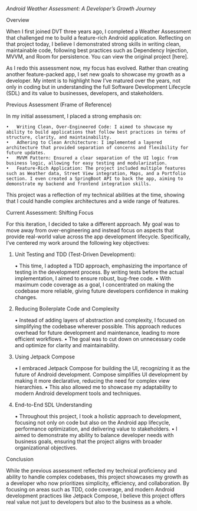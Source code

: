 *Android Weather Assessment: A Developer’s Growth Journey*

Overview

When I first joined DVT three years ago, I completed a Weather Assessment that challenged me to build a feature-rich Android application. Reflecting on that project today, I believe I demonstrated strong skills in writing clean, maintainable code, following best practices such as Dependency Injection, MVVM, and Room for persistence. You can view the original project [here].

As I redo this assessment now, my focus has evolved. Rather than creating another feature-packed app, I set new goals to showcase my growth as a developer. My intent is to highlight how I’ve matured over the years, not only in coding but in understanding the full Software Development Lifecycle (SDL) and its value to businesses, developers, and stakeholders.

Previous Assessment (Frame of Reference)

In my initial assessment, I placed a strong emphasis on:

	•	Writing Clean, Over-Engineered Code: I aimed to showcase my ability to build applications that follow best practices in terms of structure, clarity, and maintainability.
	•	Adhering to Clean Architecture: I implemented a layered architecture that provided separation of concerns and flexibility for future updates.
	•	MVVM Pattern: Ensured a clear separation of the UI logic from business logic, allowing for easy testing and modularization.
	•	Feature-Rich Application: The project included multiple features such as Weather data, Street View integration, Maps, and a Portfolio section. I even created a SpringBoot API to back the app, aiming to demonstrate my backend and frontend integration skills.

This project was a reflection of my technical abilities at the time, showing that I could handle complex architectures and a wide range of features.

Current Assessment: Shifting Focus

For this iteration, I decided to take a different approach. My goal was to move away from over-engineering and instead focus on aspects that provide real-world value across the app development lifecycle. Specifically, I’ve centered my work around the following key objectives:

1. Unit Testing and TDD (Test-Driven Development):

	•	This time, I adopted a TDD approach, emphasizing the importance of testing in the development process. By writing tests before the actual implementation, I aimed to ensure robust, bug-free code.
	•	With maximum code coverage as a goal, I concentrated on making the codebase more reliable, giving future developers confidence in making changes.

2. Reducing Boilerplate Code and Complexity

	•	Instead of adding layers of abstraction and complexity, I focused on simplifying the codebase wherever possible. This approach reduces overhead for future development and maintenance, leading to more efficient workflows.
	•	The goal was to cut down on unnecessary code and optimize for clarity and maintainability.

3. Using Jetpack Compose

	•	I embraced Jetpack Compose for building the UI, recognizing it as the future of Android development. Compose simplifies UI development by making it more declarative, reducing the need for complex view hierarchies.
	•	This also allowed me to showcase my adaptability to modern Android development tools and techniques.

4. End-to-End SDL Understanding

	•	Throughout this project, I took a holistic approach to development, focusing not only on code but also on the Android app lifecycle, performance optimization, and delivering value to stakeholders.
	•	I aimed to demonstrate my ability to balance developer needs with business goals, ensuring that the project aligns with broader organizational objectives.

Conclusion

While the previous assessment reflected my technical proficiency and ability to handle complex codebases, this project showcases my growth as a developer who now prioritizes simplicity, efficiency, and collaboration. By focusing on areas such as TDD, code coverage, and modern Android development practices like Jetpack Compose, I believe this project offers real value not just to developers but also to the business as a whole.
